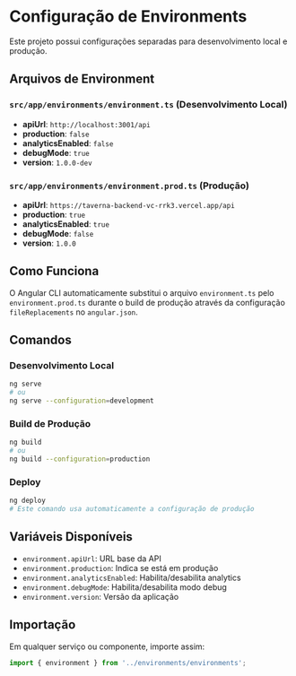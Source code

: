 # Configuração de Environments

Este projeto possui configurações separadas para desenvolvimento local e produção.

## Arquivos de Environment

### `src/app/environments/environment.ts` (Desenvolvimento Local)
- **apiUrl**: `http://localhost:3001/api`
- **production**: `false`
- **analyticsEnabled**: `false`
- **debugMode**: `true`
- **version**: `1.0.0-dev`

### `src/app/environments/environment.prod.ts` (Produção)
- **apiUrl**: `https://taverna-backend-vc-rrk3.vercel.app/api`
- **production**: `true`
- **analyticsEnabled**: `true`
- **debugMode**: `false`
- **version**: `1.0.0`

## Como Funciona

O Angular CLI automaticamente substitui o arquivo `environment.ts` pelo `environment.prod.ts` durante o build de produção através da configuração `fileReplacements` no `angular.json`.

## Comandos

### Desenvolvimento Local
```bash
ng serve
# ou
ng serve --configuration=development
```

### Build de Produção
```bash
ng build
# ou
ng build --configuration=production
```

### Deploy
```bash
ng deploy
# Este comando usa automaticamente a configuração de produção
```

## Variáveis Disponíveis

- `environment.apiUrl`: URL base da API
- `environment.production`: Indica se está em produção
- `environment.analyticsEnabled`: Habilita/desabilita analytics
- `environment.debugMode`: Habilita/desabilita modo debug
- `environment.version`: Versão da aplicação

## Importação

Em qualquer serviço ou componente, importe assim:
```typescript
import { environment } from '../environments/environments';
``` 